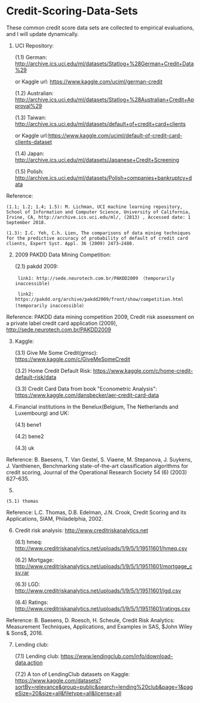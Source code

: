 # Credit-Scoring-Data-Sets
These common credit score data sets are collected to empirical evaluations, and I will update dynamically.

1. UCI Repository:

	(1.1) German: http://archive.ics.uci.edu/ml/datasets/Statlog+%28German+Credit+Data%29
	
	  or Kaggle url: https://www.kaggle.com/uciml/german-credit

	(1.2) Australian: http://archive.ics.uci.edu/ml/datasets/Statlog+%28Australian+Credit+Approval%29
         
	(1.3) Taiwan: http://archive.ics.uci.edu/ml/datasets/default+of+credit+card+clients
	
	  or Kaggle url:https://www.kaggle.com/uciml/default-of-credit-card-clients-dataset
	
	(1.4) Japan: http://archive.ics.uci.edu/ml/datasets/Japanese+Credit+Screening
	
	(1.5) Polish: http://archive.ics.uci.edu/ml/datasets/Polish+companies+bankruptcy+data


Reference: 

	(1.1; 1.2; 1.4; 1.5): M. Lichman, UCI machine learning repository, School of Information and Computer Science, University of California, Irvine, CA, http://archive.ics.uci.edu/ml/, (2013) , Accessed date: 1 September 2018.
	
	(1.3): I.C. Yeh, C.h. Lien, The comparisons of data mining techniques for the predictive accuracy of probability of default of credit card clients, Expert Syst. Appl. 36 (2009) 2473–2480.

2. 2009 PAKDD Data Mining Competition:

	(2.1) pakdd 2009: 
	
		link1: http://sede.neurotech.com.br/PAKDD2009 （temporarily inaccessible)
		
		link2: https://pakdd.org/archive/pakdd2009/front/show/competition.html (temporarily inaccessible）
    
Reference: PAKDD data mining competition 2009, Credit risk assessment on a private label credit card application (2009), http://sede.neurotech.com.br/PAKDD2009

3. Kaggle:

	(3.1) Give Me Some Credit(gmsc): https://www.kaggle.com/c/GiveMeSomeCredit
	
	(3.2) Home Credit Default Risk: https://www.kaggle.com/c/home-credit-default-risk/data
	
	(3.3) Credit Card Data from book "Econometric Analysis": https://www.kaggle.com/dansbecker/aer-credit-card-data
    
4. Financial institutions in the Benelux(Belgium, The Netherlands and Luxembourg) and UK:

	(4.1) bene1
	
	(4.2) bene2
	
	(4.3) uk
		
Reference: B. Baesens, T. Van Gestel, S. Viaene, M. Stepanova, J. Suykens, J. Vanthienen, Benchmarking state-of-the-art classification algorithms for credit scoring, Journal of the Operational Research Society 54 (6) (2003) 627–635.

5.

	(5.1) thomas

Reference: L.C. Thomas, D.B. Edelman, J.N. Crook, Credit Scoring and its Applications, SIAM, Philadelphia, 2002.

6. Credit risk analysis: http://www.creditriskanalytics.net

	(6.1) hmeq: http://www.creditriskanalytics.net/uploads/1/9/5/1/19511601/hmeq.csv
	
	(6.2) Mortgage: http://www.creditriskanalytics.net/uploads/1/9/5/1/19511601/mortgage_csv.rar
	
	(6.3) LGD: http://www.creditriskanalytics.net/uploads/1/9/5/1/19511601/lgd.csv
	
	(6.4) Ratings: http://www.creditriskanalytics.net/uploads/1/9/5/1/19511601/ratings.csv
		
Reference: B. Baesens, D. Roesch, H. Scheule, Credit Risk Analytics: Measurement Techniques, Applications, and Examples in SAS, $John Wiley & Sons$, 2016.


7. Lending club:

	(7.1) Lending club: https://www.lendingclub.com/info/download-data.action
	
	(7.2) A ton of LendingClub datasets on Kaggle: 
	https://www.kaggle.com/datasets?sortBy=relevance&group=public&search=lending%20club&page=1&pageSize=20&size=all&filetype=all&license=all
